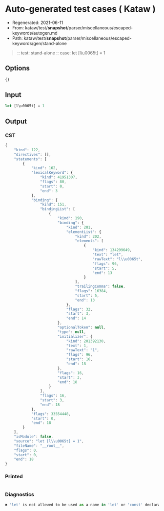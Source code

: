 # Auto-generated test cases ( Kataw )
- Regenerated: 2021-06-11
- From: kataw/test/__snapshot__/parser/miscellaneous/escaped-keywords/autogen.md
- Path: kataw/test/__snapshot__/parser/miscellaneous/escaped-keywords/gen/stand-alone
> :: test: stand-alone
> :: case: let [l\u0065t] = 1
## Options

`````js
{}
`````
## Input

`````js
let [l\u0065t] = 1
`````
## Output

### CST

```javascript
{
    "kind": 122,
    "directives": [],
    "statements": [
        {
            "kind": 162,
            "lexicalKeyword": {
                "kind": 41951307,
                "flags": 80,
                "start": 0,
                "end": 3
            },
            "binding": {
                "kind": 151,
                "bindingList": [
                    {
                        "kind": 190,
                        "binding": {
                            "kind": 201,
                            "elementList": {
                                "kind": 202,
                                "elements": [
                                    {
                                        "kind": 134299649,
                                        "text": "let",
                                        "rawText": "l\\u0065t",
                                        "flags": 96,
                                        "start": 5,
                                        "end": 13
                                    }
                                ],
                                "trailingComma": false,
                                "flags": 16384,
                                "start": 5,
                                "end": 13
                            },
                            "flags": 32,
                            "start": 3,
                            "end": 14
                        },
                        "optionalToken": null,
                        "type": null,
                        "initializer": {
                            "kind": 201392130,
                            "text": 1,
                            "rawText": "1",
                            "flags": 96,
                            "start": 16,
                            "end": 18
                        },
                        "flags": 16,
                        "start": 3,
                        "end": 18
                    }
                ],
                "flags": 16,
                "start": 3,
                "end": 18
            },
            "flags": 33554448,
            "start": 0,
            "end": 18
        }
    ],
    "isModule": false,
    "source": "let [l\\u0065t] = 1",
    "fileName": "__root__",
    "flags": 0,
    "start": 0,
    "end": 18
}
```

### Printed

```javascript

```

### Diagnostics

```javascript
✖ 'let' is not allowed to be used as a name in 'let' or 'const' declarations. - start: 5, end: 13

```

